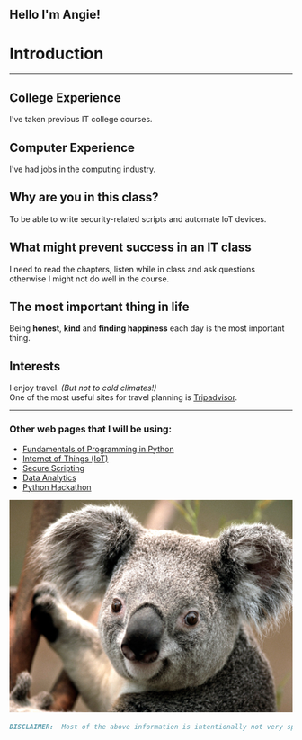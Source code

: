 ## Hello I'm Angie! 

# Introduction
*********************************************************************************** 

## College Experience
I've taken previous IT college courses.

## Computer Experience
I've had jobs in the computing industry.

## Why are you in this class?
To be able to write security-related scripts and automate IoT devices.

## What might prevent success in an IT class
I need to read the chapters, listen while in class and ask questions otherwise 
I might not do well in the course.

## The most important thing in life
Being **honest**, **kind** and **finding happiness** each day is the most important thing.

## Interests
I enjoy travel. _(But not to cold climates!)_  <br/>
One of the most useful sites for travel planning is [Tripadvisor](https://www.tripadvisor.com/). 

*********************************************************************************** 

### Other web pages that I will be using:
- [Fundamentals of Programming in Python](https://angie-gh.github.io/adix.github.io/fundamentals_python.md)
- [Internet of Things (IoT)](https://angie-gh.github.io/adix.github.io/iot.md)
- [Secure Scripting](https://angie-gh.github.io/adix.github.io/sec_script.md)
- [Data Analytics](https://angie-gh.github.io/adix.github.io/data_analytics.md)
- [Python Hackathon](https://angie-gh.github.io/adix.github.io/hackathon.md)


![Favorite Animal](Koala.jpg)

```markdown
DISCLAIMER:  Most of the above information is intentionally not very specific.  
```



